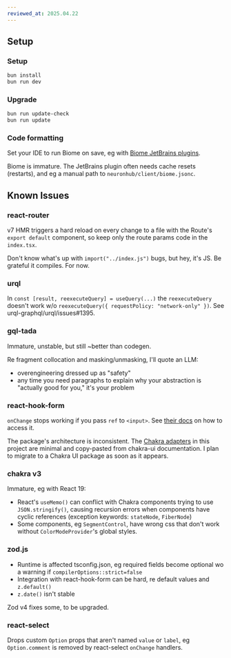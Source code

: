 ```yaml
---
reviewed_at: 2025.04.22
---
```


Setup
--------------------------------

### Setup

```bash
bun install
bun run dev
```

### Upgrade

```bash
bun run update-check
bun run update
```

### Code formatting

Set your IDE to run Biome on save, eg with [Biome JetBrains plugins](https://plugins.jetbrains.com/plugin/22761-biome).

Biome is immature. The JetBrains plugin often needs cache resets (restarts), and eg a manual path to `neuronhub/client/biome.jsonc`.

Known Issues
--------------------------------

### react-router

v7 HMR triggers a hard reload on every change to a file with the Route's `export default` component, so keep only the route params code in the `index.tsx`. 

Don't know what's up with `import("../index.js")` bugs, but hey, it's JS. Be grateful it compiles. For now.

### urql

In `const [result, reexecuteQuery] = useQuery(...)` the `reexecuteQuery` doesn't work w/o `reexecuteQuery({ requestPolicy: "network-only" })`. See urql-graphql/urql/issues#1395.

### gql-tada

Immature, unstable, but still ~better than codegen.

Re fragment collocation and masking/unmasking, I'll quote an LLM:
- overengineering dressed up as "safety"
- any time you need paragraphs to explain why your abstraction is "actually good for you," it's your problem

### react-hook-form

`onChange` stops working if you pass `ref` to `<input>`. See [their docs](https://www.react-hook-form.com/faqs/#Howtosharerefusage) on how to access it.

The package's architecture is inconsistent. The [Chakra adapters](/client/src/components/forms) in this project are minimal and copy-pasted from chakra-ui documentation. I plan to migrate to a Chakra UI package as soon as it appears.

### chakra v3

Immature, eg with React 19:
- React's `useMemo()` can conflict with Chakra components trying to use `JSON.stringify()`, causing recursion errors when components have cyclic references (exception keywords: `stateNode`, `FiberNode`)
- Some components, eg `SegmentControl`, have wrong css that don't work without `ColorModeProvider`'s global styles.

### zod.js

- Runtime is affected tsconfig.json, eg required fields become optional wo a warning if `compilerOptions::strict=false`
- Integration with react-hook-form can be hard, re default values and `z.default()`
- `z.date()` isn't stable

Zod v4 fixes some, to be upgraded.

### react-select

Drops custom `Option` props that aren't named `value` or `label`, eg `Option.comment` is removed by react-select `onChange` handlers.

